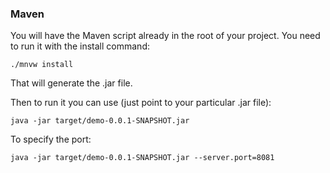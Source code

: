 ### Maven

You will have the Maven script already in the root of your project. You need to run it with the install command:

`./mnvw install`

That will generate the .jar file.

Then to run it you can use (just point to your particular .jar file):

`java -jar target/demo-0.0.1-SNAPSHOT.jar`

To specify the port:

`java -jar target/demo-0.0.1-SNAPSHOT.jar --server.port=8081`
